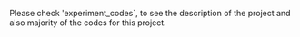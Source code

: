 Please check 'experiment_codes`, to see the description of the project and also majority of the codes for this project. 